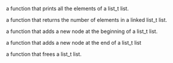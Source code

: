 a function that prints all the elements of a list_t list.

a function that returns the number of elements in a linked list_t list.

a function that adds a new node at the beginning of a list_t list.

a function that adds a new node at the end of a list_t list

a function that frees a list_t list.
